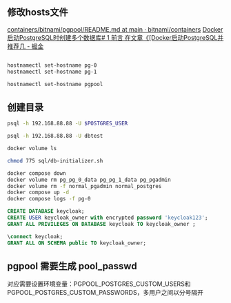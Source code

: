 ## 修改hosts文件

[containers/bitnami/pgpool/README.md at main · bitnami/containers](https://github.com/bitnami/containers/blob/main/bitnami/pgpool/README.md)
[Docker启动PostgreSQL时创建多个数据库# 1 前言 在文章《\[Docker启动PostgreSQL并推荐几 - 掘金](https://juejin.cn/post/6976281873907449893)

```bash

hostnamectl set-hostname pg-0
hostnamectl set-hostname pg-1

hostnamectl set-hostname pgpool
```

## 创建目录

```bash
psql -h 192.168.88.88 -U $POSTGRES_USER

psql -h 192.168.88.88 -U dbtest

```

```bash
docker volume ls

chmod 775 sql/db-initializer.sh

docker compose down
docker volume rm pg_pg_0_data pg_pg_1_data pg_pgadmin
docker volume rm -f normal_pgadmin normal_postgres
docker compose up -d
docker compose logs -f pg-0
```

```sql
CREATE DATABASE keycloak;
CREATE USER keycloak_owner with encrypted password 'keycloak123';
GRANT ALL PRIVILEGES ON DATABASE keycloak TO keycloak_owner ;

\connect keycloak;
GRANT ALL ON SCHEMA public TO keycloak_owner;
```


## pgpool 需要生成 pool_passwd

对应需要设置环境变量：PGPOOL_POSTGRES_CUSTOM_USERS和PGPOOL_POSTGRES_CUSTOM_PASSWORDS，多用户之间以分号隔开
